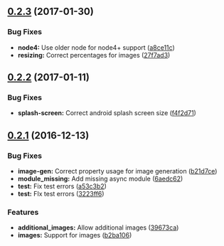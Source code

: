 <a name="0.2.3"></a>
## [0.2.3](https://github.com/hypery2k/nativescript-media-generator/compare/v0.2.2...v0.2.3) (2017-01-30)


### Bug Fixes

* **node4:** Use older node for node4+ support ([a8ce11c](https://github.com/hypery2k/nativescript-media-generator/commit/a8ce11c))
* **resizing:** Correct percentages for images ([27f7ad3](https://github.com/hypery2k/nativescript-media-generator/commit/27f7ad3))



<a name="0.2.2"></a>
## [0.2.2](https://github.com/hypery2k/nativescript-media-generator/compare/v0.2.1...v0.2.2) (2017-01-11)


### Bug Fixes

* **splash-screen:** Correct android splash screen size ([f4f2d71](https://github.com/hypery2k/nativescript-media-generator/commit/f4f2d71))



<a name="0.2.1"></a>
## [0.2.1](https://github.com/hypery2k/nativescript-media-generator/compare/6aedc62...v0.2.1) (2016-12-13)


### Bug Fixes

* **image-gen:** Correct property usage for image generation ([b21d7ce](https://github.com/hypery2k/nativescript-media-generator/commit/b21d7ce))
* **module_missing:** Add missing async module ([6aedc62](https://github.com/hypery2k/nativescript-media-generator/commit/6aedc62))
* **test:** Fix test errors ([a53c3b2](https://github.com/hypery2k/nativescript-media-generator/commit/a53c3b2))
* **test:** FIx test errors ([3223ff6](https://github.com/hypery2k/nativescript-media-generator/commit/3223ff6))


### Features

* **additional_images:** Allow additional images ([39673ca](https://github.com/hypery2k/nativescript-media-generator/commit/39673ca))
* **images:** Support for images ([b2ba106](https://github.com/hypery2k/nativescript-media-generator/commit/b2ba106))



